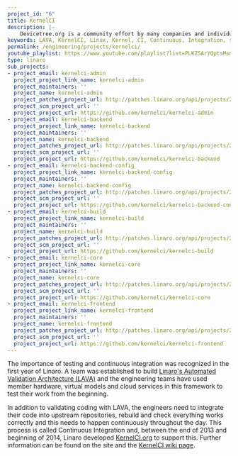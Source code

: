 ```yaml
---
project_id: "6"
title: KernelCI
description: |-
    Devicetree.org is a community effort by many companies and individuals to facilitate the future evolution of the Devicetree Standard.
keywords: LAVA, KernelCI, Linux, Kernel, CI, Continuous, Integration, specification, standards, upstream, rebuild, check
permalink: /engineering/projects/kernelci/
youtube_playlist: https://www.youtube.com/playlist?list=PLKZSArYQptsMsm3BVTtpDdRHUmeZTOSiW&playnext=1
type: linaro
sub_projects:
- project_email: kernelci-admin
  project_project_link_name: kernelci-admin
  project_maintainers: ''
  project_name: kernelci-admin
  project_patches_project_url: http://patches.linaro.org/api/projects/255/?format=json
  project_scm_project_url: ''
  project_project_url: https://github.com/kernelci/kernelci-admin
- project_email: kernelci-backend
  project_project_link_name: kernelci-backend
  project_maintainers: ''
  project_name: kernelci-backend
  project_patches_project_url: http://patches.linaro.org/api/projects/235/?format=json
  project_scm_project_url: ''
  project_project_url: https://github.com/kernelci/kernelci-backend
- project_email: kernelci-backend-config
  project_project_link_name: kernelci-backend-config
  project_maintainers: ''
  project_name: kernelci-backend-config
  project_patches_project_url: http://patches.linaro.org/api/projects/256/?format=json
  project_scm_project_url: ''
  project_project_url: https://github.com/kernelci/kernelci-backend-config
- project_email: kernelci-build
  project_project_link_name: kernelci-build
  project_maintainers: ''
  project_name: kernelci-build
  project_patches_project_url: http://patches.linaro.org/api/projects/234/?format=json
  project_scm_project_url: ''
  project_project_url: https://github.com/kernelci/kernelci-build
- project_email: kernelci-core
  project_project_link_name: kernelci-core
  project_maintainers: ''
  project_name: kernelci-core
  project_patches_project_url: http://patches.linaro.org/api/projects/257/?format=json
  project_scm_project_url: ''
  project_project_url: https://github.com/kernelci/kernelci-core
- project_email: kernelci-frontend
  project_project_link_name: kernelci-frontend
  project_maintainers: ''
  project_name: kernelci-frontend
  project_patches_project_url: http://patches.linaro.org/api/projects/236/?format=json
  project_scm_project_url: ''
  project_project_url: https://github.com/kernelci/kernelci-frontend
---
```

The importance of testing and continuous integration was recognized in the first year of Linaro. A team was established to build [Linaro's Automated Validation Architecture (LAVA)](/engineering/projects/lava/) and the engineering teams have used member hardware, virtual models and cloud services in this framework to test their work from the beginning.

In addition to validating coding with LAVA, the engineers need to integrate their code into upstream repositories, rebuild and check everything works correctly and this needs to happen continuously throughout the day. This process is called Continuous Integration and, between the end of 2013 and beginning of 2014, Linaro developed [KernelCI.org](https://kernelci.org/) to support this. Further information can be found on the site and the [KernelCI wiki page](http://wiki.kernelci.org/).
